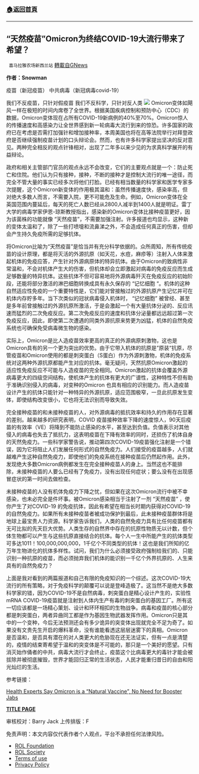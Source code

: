 ###  [:house:返回首頁](https://github.com/ourhimalayas/txt)
---


## &#8220;天然疫苗&#8221;Omicron为终结COVID-19大流行带来了希望？
` 喜马拉雅农场新西兰站` [轉載自GNews](https://gnews.org/zh-hans/1839452/)

**作者：Snowman**

疫苗（新冠疫苗）
中共病毒（新冠病毒covid-19）

我们不反疫苗，只针对假疫苗
我们不反科学，只针对反人类
![](https://assets.gnews.org/wp-content/uploads/2022/01/Omicron.jpg)
Omicron变体如飓风一样在极短的时间内席卷了全世界。根据美国疾病控制和预防中心（CDC）的数据，Omicron变体现在占所有COVID-19新病例的40%至70%。Omicron惊人的传播速度和高感染力让全世界感到新一轮病毒大流行到来的惊恐。许多国家的政府已在考虑是否需打加强针和增加接种率，本周美国也将在高等法院举行对拜登政府是否继续强制疫苗计划的口头辩论会。然而，也有许多科学家提出坚决的反对意见。两种完全相反的观点针锋相对，出现了二年多以来少见的为求真科学展开的有益辩论。

政府和相关主管部门官员的观点永远不会改变，它们的主要观点就是一个：防止死亡和住院。他们认为只有接种，接种，不断的接种才是控制大流行的唯一途径，而完全不管大量的事实已经多次将他们打脸。已经有相当数量的科学家和医学专家多次提醒，这个Omicron新变体的作用极其温和：虽然传播速度快，感染率高，但对绝大多数人而言，不需要入院，更不可能危及生命。例如，Omicron变体在全英国范围内蔓延后，每天的死亡人数已经从2800人减半到1400人就是明证。雷丁大学的病毒学家伊恩-琼斯教授指出，感染新的Omicron变体比接种疫苗更好，因为该菌株的功能就像 “天然疫苗”，不需要加强注射。许多报道也均显示，这种新的变体太温和了，除了一些打喷嚏和流鼻涕之外，不会造成任何真正的伤害，但却会产生持久免疫所需的足够抗体。

将Omicron比喻为“天然疫苗”是恰当并有充分科学依据的。众所周知，所有传统疫苗的设计原理，都是将灭活的外源抗原（如天花，水痘，麻疹等）注射入人体来激起机体的免疫应答，产生针对外源病原体的特异抗体。由于Omicron的致病性非常温和，不会对机体产生大的伤害，但机体却会立即激起对病毒的免疫反应而生成足够数量的特异抗体。这些抗体不但可容易地将外源病毒歼灭在免疫反应的初始阶段，还能将部分激活的淋巴细胞转换成具有永久保存的 “记忆细胞 “。机体的这种自然适应性免疫的一个重要特性是，它们能对曾接触过的外源抗原产生记忆并可在机体内存貯多年。当下次类似的冠状病毒侵入机体时， “记忆细胞” 被曾经、甚至是多年前曾接触过的外源抗原所激活，于是会激起一个有大量抗体分泌的、反应讯速而猛烈的二次免疫反应。第二次免疫反应的速度和抗体分泌量都远远超过第一次免疫反应，因此，即使第二次遭遇的同类外源抗原来势更为凶猛，机体的自然免疫系统也可确保免受病毒微生物的感染。

实际上，Omicron是比人造疫苗效率更高的真正的外源病原刺激物，这也是Omicron具有的另一个更为突出的优势。由于它带入机体的抗原是”原装“抗原，尽管疫苗和Omicron使用的都是刺突蛋白（S蛋白）作为外源刺激物，机体的免疫系统对这两种外源抗原都能产生对应的抗体。毫无疑问，天然抗原Omicron激起的适应性免疫反应不可能与人造疫苗的完全相同。Omicron激起的抗体会覆盖外源病毒更大的四级空间结构，使机体产生的抗体有更大的广谱性，这种特性不但有助于准确识别侵入的病毒，对变种的Omicron 也具有相应的识别能力。而人造疫苗设计产生的抗体只能针对一种特异的外源抗原，适应范围极窄，一旦此抗原发生变体，即使结构改变很小，它也将无法识别而导致失效。

完全接种疫苗的和未接种疫苗的人，对外源病毒的抵抗效率和持久的作用存在显著的差别。越来越多的研究表明，COVID 疫苗接种效率下降的速度惊人，90天后疫苗的有效率（VE）将降到不能防止感染的水平，甚至达到负值。负值表示对其他侵入的病毒也失去了抵抗力，这表明疫苗在下降有效率的同时，还损伤了机体自身的天然免疫力。一些科学家警告说，推动第四次COVID-19疫苗强化注射是一个错误，因为它将阻止人们发展任何形式的自然免疫力。人们接受的疫苗越多，人们就越难产生这种自然免疫力，即使他们的免疫系统在接种疫苗后仍然起作用。此外，发现绝大多数Omicron病例都发生在完全接种疫苗人的身上。当然这也不能排除，未接种疫苗的人要么已经有了免疫力，没有出现任何症状；要么没有在出现感冒症状的第一时间去做检查。

未接种疫苗的人没有机体免疫力下降之忧，但如果在这次Omicron流行中被不幸感染，也未必完全是件坏事。被Omicron感染相当于注射了一剂 “天然疫苗” ，使你产生了对COVID-19 的免疫抗体，因此有希望在相当长时期内获得对COVID-19的自然免疫力。如果所有未接种疫苗者被成功保护到最后，此未接种疫苗群体将是地球上最宝贵人力资源。科学家告诉我们，人类的自然免疫力具有比任何疫苗都有无可比拟的先天巨大优势。人类生存的自然界中存在的抗原性物质无以计数，但个体生物都可以产生与这些抗原直接结合的抗体。每个人一生中所能产生的抗体类型可多达1011！100,000,000,000，1千亿个不同类型的抗体！这也是我们所知的亿万年生物进化的抗体多样性。试问，我们为什么必须接受政府强制给我们的、只能识别一种抗原的疫苗，而必须抛弃我们机体的能识别一千亿个外界抗原的、人生来具有的自然免疫力？

上面是我对看到的两篇报道和自己有限的免疫知识的一个综述。这次COVID-19大流行的所有策略，对于免疫科学的颠覆可以说是登峰造极了。这当然不是绝大多数科学家的错，因为COVID-19不是自然病毒，刺突蛋白是精心设计产生的，实验性mRNA COVID-19疫苗就是注射到人体内生产有毒的刺突蛋白的基因工厂。所有这一切应该都是一场精心䇿划、设计和环环相扣的生物战争。病毒和疫苗的核心部分都是刺突蛋白，两者异曲同工都是作为基因生物武器发挥作用。Omicron只是其中的一个变种，今后无法预测还会有多少诡异的突变体出现就完全不足为奇了。如果没有文贵先生开启的爆料革命，没有谁能看透这层层迷雾下的真相。Omicron是否温和，是否具有潜在的对人类更大的危胁现在还无法证实，但有一点是清楚的，疫情的结束寄希望于温和的突变体是不可能的，那只是一个美好的愿望。只有消灭始作俑者的中共，病毒大流行才会终止，疫苗这个比病毒更大的毒针才能会被拔除并被彻底摧毁，世界才能回归正常的生活状态，人民才能重归昔日的自由和阳光灿烂的生活。

参考链接：

[Health Experts Say Omicron is a “Natural Vaccine”, No Need for Booster Jabs](https://dailyexpose.uk/2022/01/06/health-experts-say-omicron-is-a-natural-vaccine-no-need-for-booster-jabs/)

**[TITLE PAGE](https://www.medrxiv.org/content/10.1101/2021.12.20.21267966v2.full.pdf)**



审核校对：Barry Jack
上传排版：F

 

免责声明：本文内容仅代表作者个人观点，平台不承担任何法律风险。

- [ROL Foundation](https://rolfoundation.org/)
- [ROL Society](https://rolsociety.org/)
- [Terms of use](https://gnews.org/terms-of-use-3/)
- [Privacy Policy](https://gnews.org/privacy-policy/)
